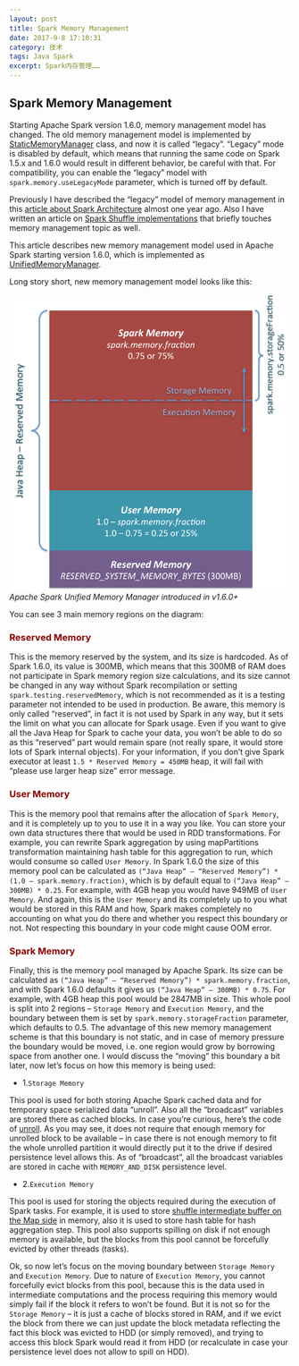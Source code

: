 ```yaml
---
layout: post
title: Spark Memory Management
date: 2017-9-8 17:10:31
category: 技术
tags: Java Spark
excerpt: Spark内存管理……
---
```


## Spark Memory Management

Starting Apache Spark version 1.6.0, memory management model has changed. The old memory management model is implemented by [StaticMemoryManager](https://github.com/apache/spark/blob/branch-1.6/core/src/main/scala/org/apache/spark/memory/StaticMemoryManager.scala) class, and now it is called “legacy”. “Legacy” mode is disabled by default, which means that running the same code on Spark 1.5.x and 1.6.0 would result in different behavior, be careful with that. For compatibility, you can enable the “legacy” model with `spark.memory.useLegacyMode` parameter, which is turned off by default.

Previously I have described the “legacy” model of memory management in this [article about Spark Architecture](https://0x0fff.com/spark-architecture/) almost one year ago. Also I have written an article on [Spark Shuffle implementations](https://0x0fff.com/spark-architecture-shuffle/) that briefly touches memory management topic as well.

This article describes new memory management model used in Apache Spark starting version 1.6.0, which is implemented as [UnifiedMemoryManager](https://github.com/apache/spark/blob/branch-1.6/core/src/main/scala/org/apache/spark/memory/UnifiedMemoryManager.scala).

Long story short, new memory management model looks like this:

![](/public/img/spark/Spark-Memory-Management-1.6.0-768x808.png)
*Apache Spark Unified Memory Manager introduced in v1.6.0+*

You can see 3 main memory regions on the diagram:

### <font color="#8B0000">Reserved Memory</font>

This is the memory reserved by the system, and its size is hardcoded. As of Spark 1.6.0, its value is 300MB, which means that this 300MB of RAM does not participate in Spark memory region size calculations, and its size cannot be changed in any way without Spark recompilation or setting `spark.testing.reservedMemory`, which is not recommended as it is a testing parameter not intended to be used in production. Be aware, this memory is only called “reserved”, in fact it is not used by Spark in any way, but it sets the limit on what you can allocate for Spark usage. Even if you want to give all the Java Heap for Spark to cache your data, you won’t be able to do so as this “reserved” part would remain spare (not really spare, it would store lots of Spark internal objects). For your information, if you don’t give Spark executor at least `1.5 * Reserved Memory = 450MB` heap, it will fail with “please use larger heap size” error message.

### <font color="#8B0000">User Memory</font>

This is the memory pool that remains after the allocation of `Spark Memory`, and it is completely up to you to use it in a way you like. You can store your own data structures there that would be used in RDD transformations. For example, you can rewrite Spark aggregation by using mapPartitions transformation maintaining hash table for this aggregation to run, which would consume so called `User Memory`. In Spark 1.6.0 the size of this memory pool can be calculated as `(“Java Heap” – “Reserved Memory”) * (1.0 – spark.memory.fraction)`, which is by default equal to `(“Java Heap” – 300MB) * 0.25`. For example, with 4GB heap you would have 949MB of `User Memory`. And again, this is the `User Memory` and its completely up to you what would be stored in this RAM and how, Spark makes completely no accounting on what you do there and whether you respect this boundary or not. Not respecting this boundary in your code might cause OOM error.

### <font color="#8B0000">Spark Memory</font>

Finally, this is the memory pool managed by Apache Spark. Its size can be calculated as `(“Java Heap” – “Reserved Memory”) * spark.memory.fraction`, and with Spark 1.6.0 defaults it gives us `(“Java Heap” – 300MB) * 0.75`. For example, with 4GB heap this pool would be 2847MB in size. This whole pool is split into 2 regions – `Storage Memory` and `Execution Memory`, and the boundary between them is set by `spark.memory.storageFraction` parameter, which defaults to 0.5. The advantage of this new memory management scheme is that this boundary is not static, and in case of memory pressure the boundary would be moved, i.e. one region would grow by borrowing space from another one. I would discuss the “moving” this boundary a bit later, now let’s focus on how this memory is being used:

* 1.`Storage Memory`

This pool is used for both storing Apache Spark cached data and for temporary space serialized data “unroll”. Also all the “broadcast” variables are stored there as cached blocks. In case you’re curious, here’s the code of [unroll](https://github.com/apache/spark/blob/branch-1.6/core/src/main/scala/org/apache/spark/storage/MemoryStore.scala#L249). As you may see, it does not require that enough memory for unrolled block to be available – in case there is not enough memory to fit the whole unrolled partition it would directly put it to the drive if desired persistence level allows this. As of “broadcast”, all the broadcast variables are stored in cache with `MEMORY_AND_DISK` persistence level.

* 2.`Execution Memory`

This pool is used for storing the objects required during the execution of Spark tasks. For example, it is used to store [shuffle intermediate buffer on the Map side](https://0x0fff.com/spark-architecture-shuffle/) in memory, also it is used to store hash table for hash aggregation step. This pool also supports spilling on disk if not enough memory is available, but the blocks from this pool cannot be forcefully evicted by other threads (tasks).

Ok, so now let’s focus on the moving boundary between `Storage Memory` and `Execution Memory`. Due to nature of `Execution Memory`, you cannot forcefully evict blocks from this pool, because this is the data used in intermediate computations and the process requiring this memory would simply fail if the block it refers to won’t be found. But it is not so for the `Storage Memory` – it is just a cache of blocks stored in RAM, and if we evict the block from there we can just update the block metadata reflecting the fact this block was evicted to HDD (or simply removed), and trying to access this block Spark would read it from HDD (or recalculate in case your persistence level does not allow to spill on HDD).







